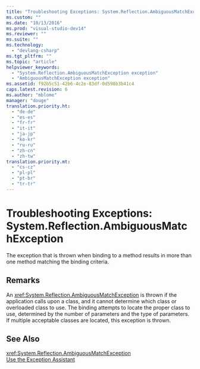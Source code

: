 ```yaml
---
title: "Troubleshooting Exceptions: System.Reflection.AmbiguousMatchException"
ms.custom: ""
ms.date: "10/13/2016"
ms.prod: "visual-studio-dev14"
ms.reviewer: ""
ms.suite: ""
ms.technology: 
  - "devlang-csharp"
ms.tgt_pltfrm: ""
ms.topic: "article"
helpviewer_keywords: 
  - "System.Reflection.AmbiguousMatchException exception"
  - "AmbiguousMatchException exception"
ms.assetid: f92b5c51-42b6-4c2e-83df-0d598b3b41c4
caps.latest.revision: 6
ms.author: "mblome"
manager: "douge"
translation.priority.ht: 
  - "de-de"
  - "es-es"
  - "fr-fr"
  - "it-it"
  - "ja-jp"
  - "ko-kr"
  - "ru-ru"
  - "zh-cn"
  - "zh-tw"
translation.priority.mt: 
  - "cs-cz"
  - "pl-pl"
  - "pt-br"
  - "tr-tr"
---
```

# Troubleshooting Exceptions: System.Reflection.AmbiguousMatchException
The exception that is thrown when binding to a method results in more than one method matching the binding criteria.  
  
## Remarks  
 An <xref:System.Reflection.AmbiguousMatchException> is thrown if the application calls upon a class, and it cannot determine which class or overloaded class to use. The binding attempts to locate the proper class to use, determined by the number of parameters and the type of parameters. If multiple acceptable classes are located, this exception is thrown.  
  
## See Also  
 <xref:System.Reflection.AmbiguousMatchException>   
 [Use the Exception Assistant](../Topic/How%20to:%20Use%20the%20Exception%20Assistant.md)
